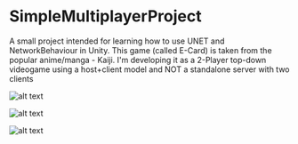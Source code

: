 # SimpleMultiplayerProject
A small project intended for learning how to use UNET and NetworkBehaviour in Unity. This game (called E-Card) is taken from the popular anime/manga - Kaiji. I'm developing it as a 2-Player top-down videogame using a host+client model and NOT a standalone server with two clients

![alt text](https://tokyogazette.files.wordpress.com/2012/02/kaiji-background.png)

![alt text](https://pre00.deviantart.net/2e1f/th/pre/f/2015/145/1/1/_kaiji__e_card___full_set_by_greysonx-d8ps79m.png)

![alt text](https://raw.githubusercontent.com/AnshuNair/SimpleMultiplayerProject/master/SimpleMultiplayerProject/ECardScreenshot.png)
